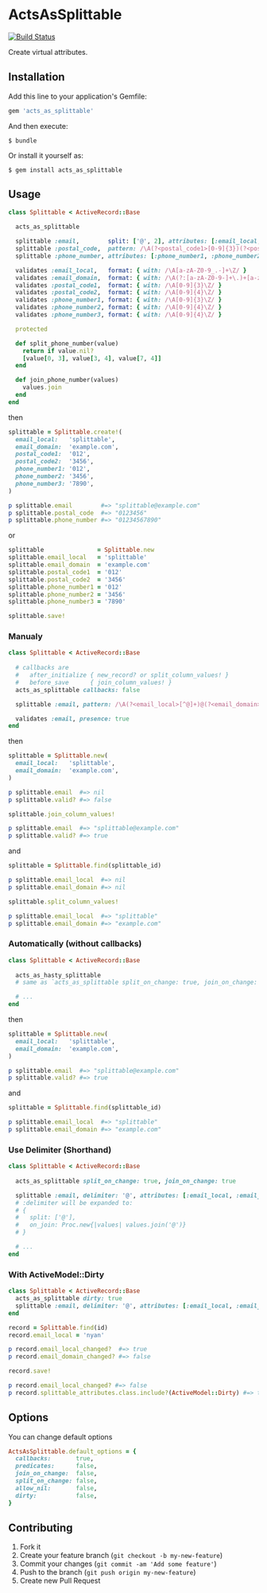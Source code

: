 ActsAsSplittable
====================

[![Build Status](https://travis-ci.org/tatat/acts_as_splittable.png)](https://travis-ci.org/tatat/acts_as_splittable)

Create virtual attributes.

Installation
--------------------

Add this line to your application's Gemfile:

```ruby
gem 'acts_as_splittable'
```

And then execute:

```
$ bundle
```

Or install it yourself as:

```
$ gem install acts_as_splittable
```


Usage
--------------------


```ruby
class Splittable < ActiveRecord::Base

  acts_as_splittable

  splittable :email,        split: ['@', 2], attributes: [:email_local, :email_domain], on_join: Proc.new{|values| values.join('@') }
  splittable :postal_code,  pattern: /\A(?<postal_code1>[0-9]{3})(?<postal_code2>[0-9]{4})\Z/
  splittable :phone_number, attributes: [:phone_number1, :phone_number2, :phone_number3], on_split: :split_phone_number, on_join: :join_phone_number

  validates :email_local,   format: { with: /\A[a-zA-Z0-9_.-]+\Z/ }
  validates :email_domain,  format: { with: /\A(?:[a-zA-Z0-9-]+\.)+[a-zA-Z]{2,4}\Z/ }
  validates :postal_code1,  format: { with: /\A[0-9]{3}\Z/ }
  validates :postal_code2,  format: { with: /\A[0-9]{4}\Z/ }
  validates :phone_number1, format: { with: /\A[0-9]{3}\Z/ }
  validates :phone_number2, format: { with: /\A[0-9]{4}\Z/ }
  validates :phone_number3, format: { with: /\A[0-9]{4}\Z/ }

  protected

  def split_phone_number(value)
    return if value.nil?
    [value[0, 3], value[3, 4], value[7, 4]]
  end

  def join_phone_number(values)
    values.join
  end
end
```

then

```ruby
splittable = Splittable.create!(
  email_local:   'splittable',
  email_domain:  'example.com',
  postal_code1:  '012',
  postal_code2:  '3456',
  phone_number1: '012',
  phone_number2: '3456',
  phone_number3: '7890',
)

p splittable.email        #=> "splittable@example.com"
p splittable.postal_code  #=> "0123456"
p splittable.phone_number #=> "01234567890"
```

or

```ruby
splittable               = Splittable.new
splittable.email_local   = 'splittable'
splittable.email_domain  = 'example.com'
splittable.postal_code1  = '012'
splittable.postal_code2  = '3456'
splittable.phone_number1 = '012'
splittable.phone_number2 = '3456'
splittable.phone_number3 = '7890'

splittable.save!
```

### Manualy

```ruby
class Splittable < ActiveRecord::Base
  
  # callbacks are
  #   after_initialize { new_record? or split_column_values! }
  #   before_save      { join_column_values! }
  acts_as_splittable callbacks: false

  splittable :email, pattern: /\A(?<email_local>[^@]+)@(?<email_domain>[^@]+)\Z/, on_join: Proc.new{|values| values.join('@') }

  validates :email, presence: true
end
```

then

```ruby
splittable = Splittable.new(
  email_local:   'splittable',
  email_domain:  'example.com',
)

p splittable.email  #=> nil
p splittable.valid? #=> false

splittable.join_column_values!

p splittable.email  #=> "splittable@example.com"
p splittable.valid? #=> true
```

and

```ruby
splittable = Splittable.find(splittable_id)

p splittable.email_local  #=> nil
p splittable.email_domain #=> nil

splittable.split_column_values!

p splittable.email_local  #=> "splittable"
p splittable.email_domain #=> "example.com"
```

### Automatically (without callbacks)

```ruby
class Splittable < ActiveRecord::Base
  
  acts_as_hasty_splittable
  # same as `acts_as_splittable split_on_change: true, join_on_change: true, callbacks: false`

  # ...
end
```

then

```ruby
splittable = Splittable.new(
  email_local:   'splittable',
  email_domain:  'example.com',
)

p splittable.email  #=> "splittable@example.com"
p splittable.valid? #=> true
```

and

```ruby
splittable = Splittable.find(splittable_id)

p splittable.email_local  #=> "splittable"
p splittable.email_domain #=> "example.com"
```

### Use Delimiter (Shorthand)

```ruby
class Splittable < ActiveRecord::Base
  
  acts_as_splittable split_on_change: true, join_on_change: true

  splittable :email, delimiter: '@', attributes: [:email_local, :email_domain]
  # :delimiter will be expanded to:
  # {
  #   split: ['@'],
  #   on_join: Proc.new{|values| values.join('@')}
  # }

  # ...
end
```

### With ActiveModel::Dirty

```ruby
class Splittable < ActiveRecord::Base
  acts_as_splittable dirty: true
  splittable :email, delimiter: '@', attributes: [:email_local, :email_domain]
end

record = Splittable.find(id)
record.email_local = 'nyan'

p record.email_local_changed?  #=> true
p record.email_domain_changed? #=> false

record.save!

p record.email_local_changed? #=> false
p record.splittable_attributes.class.include?(ActiveModel::Dirty) #=> true
```

Options
--------------------

You can change default options

```ruby
ActsAsSplittable.default_options = {
  callbacks:       true,
  predicates:      false,
  join_on_change:  false,
  split_on_change: false,
  allow_nil:       false,
  dirty:           false,
}
```

Contributing
--------------------

1. Fork it
2. Create your feature branch (`git checkout -b my-new-feature`)
3. Commit your changes (`git commit -am 'Add some feature'`)
4. Push to the branch (`git push origin my-new-feature`)
5. Create new Pull Request
